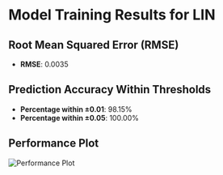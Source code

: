 # Model Training Results for LIN

## Root Mean Squared Error (RMSE)
- **RMSE**: 0.0035

## Prediction Accuracy Within Thresholds
- **Percentage within ±0.01**: 98.15%
- **Percentage within ±0.05**: 100.00%

## Performance Plot
![Performance Plot](../imgs/LIN.png)
